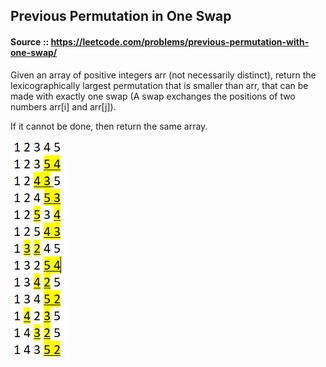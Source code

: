 ## Previous Permutation in One Swap

#### Source :: https://leetcode.com/problems/previous-permutation-with-one-swap/

Given an array of positive integers arr (not necessarily distinct), return the lexicographically largest permutation 
that is smaller than arr, that can be made with exactly one swap 
(A swap exchanges the positions of two numbers arr[i] and arr[j]).

 If it cannot be done, then return the same array.

 <img src="https://github.com/Akanksha-Singhal/ABC/blob/master/Uploads/Previous_Permutation_in_one_swap.PNG" width="94" height="346">
